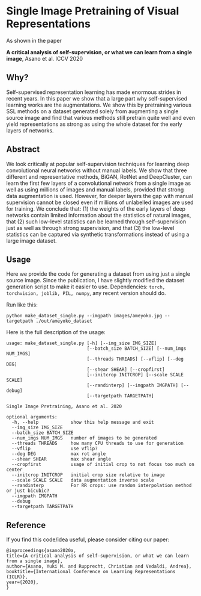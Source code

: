 # Single Image Pretraining of Visual Representations

As shown in the paper

**A critical analysis of self-supervision, or what we can learn from a single image**, Asano et al. ICCV 2020


## Why?
Self-supervised representation learning has made enormous strides in recent years.
In this paper we show that a large part why self-supervised learning works are the augmentations.
We show this by pretraining various SSL methods on a dataset generated solely from augmenting a single source image
and find that various methods still pretrain quite well and even yield representations as strong as using the whole dataset for the early layers of networks.


## Abstract
We look critically at popular self-supervision techniques for learning deep convolutional neural networks without manual labels. We show that three different and representative methods, BiGAN, RotNet and DeepCluster, can learn the first few layers of a convolutional network from a single image as well as using millions of images and manual labels, provided that strong data augmentation is used. However, for deeper layers the gap with manual supervision cannot be closed even if millions of unlabelled images are used for training. We conclude that: (1) the weights of the early layers of deep networks contain limited information about the statistics of natural images, that (2) such low-level statistics can be learned through self-supervision just as well as through strong supervision, and that (3) the low-level statistics can be captured via synthetic transformations instead of using a large image dataset.

## Usage
Here we provide the code for generating a dataset from using just a single source image.
Since the publication, I have slightly modified the dataset generation script to make it easier to use.
Dependencies: `torch, torchvision, joblib, PIL, numpy`, any recent version should do.

Run like this:
```
python make_dataset_single.py --imgpath images/ameyoko.jpg --targetpath ./out/ameyoko_dataset
```

Here is the full description of the usage:
```
usage: make_dataset_single.py [-h] [--img_size IMG_SIZE]
                              [--batch_size BATCH_SIZE] [--num_imgs NUM_IMGS]
                              [--threads THREADS] [--vflip] [--deg DEG]
                              [--shear SHEAR] [--cropfirst]
                              [--initcrop INITCROP] [--scale SCALE SCALE]
                              [--randinterp] [--imgpath IMGPATH] [--debug]
                              [--targetpath TARGETPATH]

Single Image Pretraining, Asano et al. 2020

optional arguments:
  -h, --help            show this help message and exit
  --img_size IMG_SIZE
  --batch_size BATCH_SIZE
  --num_imgs NUM_IMGS   number of images to be generated
  --threads THREADS     how many CPU threads to use for generation
  --vflip               use vflip?
  --deg DEG             max rot angle
  --shear SHEAR         max shear angle
  --cropfirst           usage of initial crop to not focus too much on center
  --initcrop INITCROP   initial crop size relative to image
  --scale SCALE SCALE   data augmentation inverse scale
  --randinterp          For RR crops: use random interpolation method or just bicubic?
  --imgpath IMGPATH
  --debug
  --targetpath TARGETPATH
```

## Reference
If you find this code/idea useful, please consider citing our paper:
```
@inproceedings{asano2020a,
title={A critical analysis of self-supervision, or what we can learn from a single image},
author={Asano, Yuki M. and Rupprecht, Christian and Vedaldi, Andrea},
booktitle={International Conference on Learning Representations (ICLR)},
year={2020},
}
```
